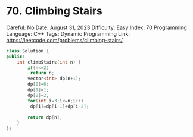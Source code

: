 # 70. Climbing Stairs

Careful: No
Date: August 31, 2023
Difficulty: Easy
Index: 70
Programming Language: C++
Tags: Dynamic Programming
Link: https://leetcode.com/problems/climbing-stairs/

```cpp
class Solution {
public:
    int climbStairs(int n) {
        if(n<=2)
         return n;
        vector<int> dp(n+1);
        dp[0]=0;
        dp[1]=1;
        dp[2]=2;
        for(int i=3;i<=n;i++)
         dp[i]=dp[i-1]+dp[i-2];
        
        return dp[n];
    }
};

```